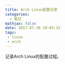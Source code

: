 ```yaml
---
title: Arch Linux配置记录
categories:
  - 笔记
mathjax: false
date: 2017-07-30 19:03:12
tags:
 - linux
 - arch
---
```


记录Arch Linux的配置过程。

<!-- more -->
